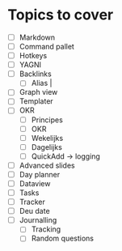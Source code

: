 # Topics to cover
- [ ] Markdown
- [ ] Command pallet
- [ ] Hotkeys
- [ ] YAGNI
- [ ] Backlinks
	- [ ] Alias |
- [ ] Graph view
- [ ] Templater
- [ ] OKR
	- [ ] Principes
	- [ ] OKR
	- [ ] Wekelijks
	- [ ] Dagelijks
	- [ ] QuickAdd -> logging
- [ ] Advanced slides
- [ ] Day planner
- [ ] Dataview
- [ ] Tasks
- [ ] Tracker
- [ ] Deu date
- [ ] Journalling
	- [ ] Tracking
	- [ ] Random questions